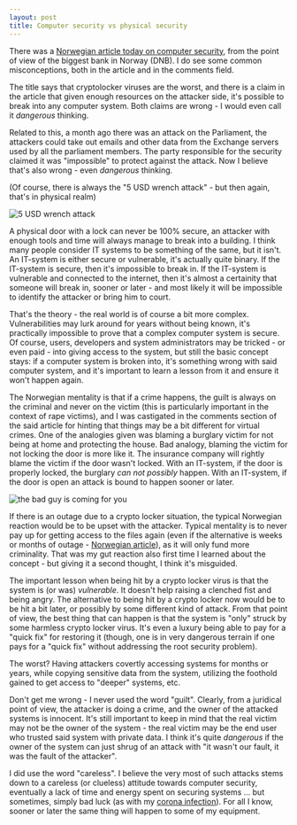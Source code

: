 ```yaml
---
layout: post
title: Computer security vs physical security
---
```


There was a [Norwegian article today on computer security](https://e24.no/boers-og-finans/i/56d6jK/dnb-frykter-mer-profesjonelle-hackere-loesepengevirus-er-farligst), from the point of view of the biggest bank in Norway (DNB).  I do see some common misconceptions, both in the article and in the comments field.

The title says that cryptolocker viruses are the worst, and there is a claim in the article that given enough resources on the attacker side, it's possible to break into any computer system.  Both claims are wrong - I would even call it *dangerous* thinking.

Related to this, a month ago there was an attack on the Parliament, the attackers could take out emails and other data from the Exchange servers used by all the parliament members.  The party responsible for the security claimed it was "impossible" to protect against the attack.  Now I believe that's also wrong - even *dangerous* thinking.

(Of course, there is always the "5 USD wrench attack" - but then again, that's in physical realm)

![5 USD wrench attack](https://imgs.xkcd.com/comics/security.png)

A physical door with a lock can never be 100% secure, an attacker with enough tools and time will always manage to break into a building.  I think many people consider IT systems to be something of the same, but it isn't.  An IT-system is either secure or vulnerable, it's actually quite binary.  If the IT-system is secure, then it's impossible to break in.  If the IT-system is vulnerable and connected to the internet, then it's almost a certainity that someone will break in, sooner or later - and most likely it will be impossible to identify the attacker or bring him to court.

That's the theory - the real world is of course a bit more complex.  Vulnerabilities may lurk around for years without being known, it's practically impossible to prove that a complex computer system is secure.  Of course, users, developers and system administrators may be tricked - or even paid - into giving access to the system, but still the basic concept stays: if a computer system is broken into, it's something wrong with said computer system, and it's important to learn a lesson from it and ensure it won't happen again.

The Norwegian mentality is that if a crime happens, the guilt is always on the criminal and never on the victim (this is particularly important in the context of rape victims), and I was castigated in the comments section of the said article for hinting that things may be a bit different for virtual crimes.  One of the analogies given was blaming a burglary victim for not being at home and protecting the house.  Bad analogy, blaming the victim for not locking the door is more like it.  The insurance company will rightly blame the victim if the door wasn't locked.  With an IT-system, if the door is properly locked, the burglary *can not possibly* happen.  With an IT-system, if the door is open an attack is bound to happen sooner or later.

![the bad guy is coming for you](https://ipfs.io/ipfs/QmZARWFJYQvqpBpY5vN9GVsXW94oiRQ1gXXZjphek8MMnM)

If there is an outage due to a crypto locker situation, the typical Norwegian reaction would be to be upset with the attacker.  Typical mentality is to never pay up for getting access to the files again (even if the alternative is weeks or months of outage - [Norwegian article](https://www.nrk.no/innlandet/kan-ta-et-halvt-ar-for-ostre-toten-a-rette-opp-dataangrep-1.15364106)), as it will only fund more criminality.  That was my gut reaction also first time I learned about the concept - but giving it a second thought, I think it's misguided.

The important lesson when being hit by a crypto locker virus is that the system is (or was) *vulnerable*.  It doesn't help raising a clenched fist and being angry.  The alternative to being hit by a crypto locker now would be to be hit a bit later, or possibly by some different kind of attack. From that point of view, the best thing that can happen is that the system is "only" struck by some harmless crypto locker virus.  It's even a luxury being able to pay for a "quick fix" for restoring it (though, one is in very dangerous terrain if one pays for a "quick fix" without addressing the root security problem).

The worst?  Having attackers covertly accessing systems for months or years, while copying sensitive data from the system, utilizing the foothold gained to get access to "deeper" systems, etc.

Don't get me wrong - I never used the word "guilt".  Clearly, from a juridical point of view, the attacker is doing a crime, and the owner of the attacked systems is innocent.  It's still important to keep in mind that the real victim may not be the owner of the system - the real victim may be the end user who trusted said system with private data.  I think it's quite *dangerous* if the owner of the system can just shrug of an attack with "it wasn't our fault, it was the fault of the attacker".

I did use the word "careless". I believe the very most of such attacks stems down to a careless (or clueless) attitude towards computer security, eventually a lack of time and energy spent on securing systems ... but sometimes, simply bad luck (as with my [corona infection](https://tobixen.github.io/covid-positive/)).  For all I know, sooner or later the same thing will happen to some of my equipment.
